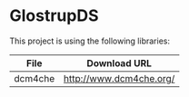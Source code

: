 GlostrupDS
==========

This project is using the following libraries:

| File | Download URL |
| --- | --- |
| dcm4che | http://www.dcm4che.org/ |